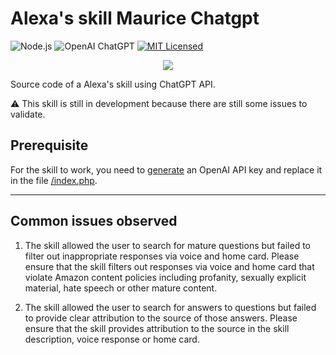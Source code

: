 # Alexa's skill Maurice Chatgpt

![Node.js](https://img.shields.io/static/v1?style=flat-square&message=Node.js&color=339933&logo=Node.js&logoColor=FFFFFF&label=)
![OpenAI ChatGPT](https://img.shields.io/static/v1?style=flat-square&message=OpenAI&nbsp;ChatGPT&color=412991&logo=OpenAI&logoColor=FFFFFF&label=)
[![MIT Licensed](https://img.shields.io/github/license/noweh/alexa-maurice-chatgpt)](LICENSE)

<p align="center">
  <img src="https://s3.amazonaws.com/CAPS-SSE/echo_developer/2b13/b6fbe90e252b408c9eb21b85c921f5f1/APP_ICON?versionId=CsEltRB34BIqeN0mwkraDApiqwqc_lJq&X-Amz-Algorithm=AWS4-HMAC-SHA256&X-Amz-Date=20230110T182746Z&X-Amz-SignedHeaders=host&X-Amz-Expires=86400&X-Amz-Credential=AKIAWBV6LQ4QJ72TE65Z%2F20230110%2Fus-east-1%2Fs3%2Faws4_request&X-Amz-Signature=187e707b368c63347d5b3febae398cd542c39debd2f0dec0bce168408d4d7179" />
</p>

Source code of a Alexa's skill using ChatGPT API.

:warning: This skill is still in development because there are still some issues to validate.

## Prerequisite

For the skill to work, you need to [generate](https://beta.openai.com/account/api-keys) an OpenAI API key and replace it in the file [/index.php](/index.php).

---

## Common issues observed

1.	The skill allowed the user to search for mature questions but failed to filter out inappropriate responses via voice and home card. 
Please ensure that the skill filters out responses via voice and home card that violate Amazon content policies including profanity, sexually explicit material, hate speech or other mature content.

2.	The skill allowed the user to search for answers to questions but failed to provide clear attribution to the source of those answers. 
Please ensure that the skill provides attribution to the source in the skill description, voice response or home card.
